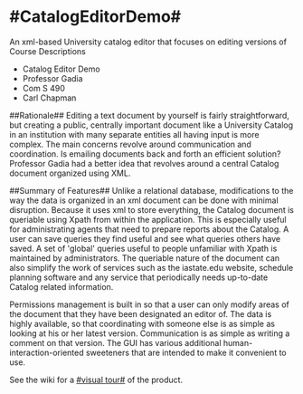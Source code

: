 #CatalogEditorDemo#
=================

An xml-based University catalog editor that focuses on editing versions of Course Descriptions

- Catalog Editor Demo
- Professor Gadia
- Com S 490
- Carl Chapman


##Rationale##
Editing a text document by yourself is fairly straightforward, but creating a public, centrally important document like a University Catalog in an institution with many separate entities all having input is more complex.  The main concerns revolve around communication and coordination.  Is emailing documents back and forth an efficient solution?  Professor Gadia had a better idea that revolves around a central Catalog document organized using XML.  

##Summary of Features##
Unlike a relational database, modifications to the way the data is organized in an xml document can be done with minimal disruption.  Because it uses xml to store everything, the Catalog document is queriable using Xpath from within the application.  This is especially useful for administrating agents that need to prepare reports about the Catalog.  A user can save queries they find useful and see what queries others have saved.  A set of 'global' queries useful to people unfamiliar with Xpath is maintained by administrators.  The queriable nature of the document can also simplify the work of services such as the iastate.edu website, schedule planning software and any service that periodically needs up-to-date Catalog related information.

Permissions management is built in so that a user can only modify areas of the document that they have been designated an editor of.   The data is highly available, so that coordinating with someone else is as simple as looking at his or her latest version.  Communication is as simple as writing a comment on that version.  The GUI has various additional human-interaction-oriented sweeteners that are intended to make it convenient to use.
 
See the wiki for a [#visual tour#](www.google.com) of the product.


